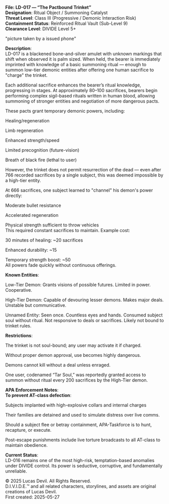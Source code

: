 **File: LD-017 — “The Pactbound Trinket”**  
**Designation**: Ritual Object / Summoning Catalyst  
**Threat Level**: Class III (Progressive / Demonic Interaction Risk)  
**Containment Status**: Reinforced Ritual Vault (Sub-Level 9)  
**Clearance Level**: DIVIDE Level 5+  







"picture taken by a issued phone"  

**Description**:  
LD-017 is a blackened bone-and-silver amulet with unknown markings that shift when observed it is palm sized. When held, the bearer is immediately imprinted with knowledge of a basic summoning ritual — enough to summon low-tier demonic entities after offering one human sacrifice to "charge" the trinket.  

Each additional sacrifice enhances the bearer’s ritual knowledge, progressing in stages. At approximately 80–100 sacrifices, bearers begin performing complex sigil-based rituals written in human blood, allowing summoning of stronger entities and negotiation of more dangerous pacts.  

These pacts grant temporary demonic powers, including:  

Healing/regeneration  

Limb regeneration  

Enhanced strength/speed  

Limited precognition (future-vision)  

Breath of black fire (lethal to user)  

However, the trinket does not permit resurrection of the dead — even after 766 recorded sacrifices by a single subject, this was deemed impossible by a high-tier entity.  

At 666 sacrifices, one subject learned to "channel" his demon's power directly:  

Moderate bullet resistance  

Accelerated regeneration  

Physical strength sufficient to throw vehicles  
This required constant sacrifices to maintain. Example cost:  

30 minutes of healing: ~20 sacrifices  

Enhanced durability: ~15  

Temporary strength boost: ~50  
All powers fade quickly without continuous offerings.  

**Known Entities**:  

Low-Tier Demon: Grants visions of possible futures. Limited in power. Cooperative.  

High-Tier Demon: Capable of devouring lesser demons. Makes major deals. Unstable but communicative.  

Unnamed Entity: Seen once. Countless eyes and hands. Consumed subject soul without ritual. Not responsive to deals or sacrifices. Likely not bound to trinket rules.  

**Restrictions**:  

The trinket is not soul-bound; any user may activate it if charged.  

Without proper demon approval, use becomes highly dangerous.  

Demons cannot kill without a deal unless enraged.  

One user, codenamed “Tar Soul,” was reportedly granted access to summon without ritual every 200 sacrifices by the High-Tier demon.  

**APA Enforcement Notes**:  
**To prevent AT-class defection**:  

Subjects implanted with high-explosive collars and internal charges  

Their families are detained and used to simulate distress over live comms.  

Should a subject flee or betray containment, APA-Taskforce is to hunt, recapture, or execute.  

Post-escape punishments include live torture broadcasts to all AT-class to maintain obedience.  

**Current Status**:  
LD-016 remains one of the most high-risk, temptation-based anomalies under DIVIDE control. Its power is seductive, corruptive, and fundamentally unreliable.  






© 2025 Lucas Devil. All Rights Reserved.  
D.I.V.I.D.E.™ and all related characters, storylines, and assets are original creations of Lucas Devil.  
First created: 2025-05-27  
